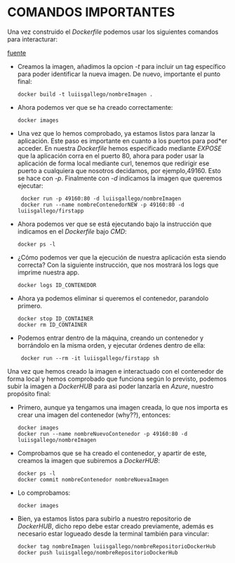 # COMANDOS IMPORTANTES

Una vez construido el *Dockerfile* podemos usar los siguientes comandos para interacturar:

[fuente](https://nodejs.org/en/docs/guides/nodejs-docker-webapp/)

- Creamos la imagen, añadimos la opcion *-t* para incluir un tag específico para poder identificar la nueva imagen. De nuevo, importante el punto final:
    ~~~
    docker build -t luiisgallego/nombreImagen .
    ~~~
- Ahora podemos ver que se ha creado correctamente:
    ~~~
    docker images
    ~~~
- Una vez que lo hemos comprobado, ya estamos listos para lanzar la aplicación. Este paso es importante en cuanto a los puertos para pod*er acceder. En nuestra *Dockerfile* hemos especificado mediante *EXPOSE* que la aplicación corra en el puerto 80, ahora para poder usar la aplicación de forma local mediante curl, tenemos que redirigir ese puerto a cualquiera que nosotros decidamos, por ejemplo,49160. Esto se hace con *-p*. Finalmente con *-d* indicamos la imagen que queremos ejecutar:
    ~~~
     docker run -p 49160:80 -d luiisgallego/nombreImagen
     docker run --name nombreContenedorNEW -p 49160:80 -d luiisgallego/firstapp
    ~~~
- Ahora podemos ver que se está ejecutando bajo la instrucción que indicamos en el *Dockerfile* bajo *CMD*:
    ~~~
    docker ps -l
    ~~~
- ¿Cómo podemos ver que la ejecución de nuestra aplicación esta siendo correcta? Con la siguiente instrucción, que nos mostrará los logs que imprime nuestra app.
    ~~~
    docker logs ID_CONTENEDOR
    ~~~
- Ahora ya podemos eliminar si queremos el contenedor, parandolo primero.
    ~~~
    docker stop ID_CONTAINER
    docker rm ID_CONTAINER
    ~~~
- Podemos entrar dentro de la máquina, creando un contenedor y borrándolo en la misma orden, y ejecutar órdenes dentro de ella:
    ~~~
     docker run --rm -it luiisgallego/firstapp sh
    ~~~

Una vez que hemos creado la imagen e interactuado con el contenedor de forma local y hemos comprobado que funciona según lo previsto, podemos subir la imagen a *DockerHUB* para asi poder lanzarla en *Azure*, nuestro propósito final:

- Primero, aunque ya tengamos una imagen creada, lo que nos importa es crear una imagen del contenedor (why??), entonces:
    ~~~
    docker images
    docker run --name nombreNuevoContenedor -p 49160:80 -d luiisgallego/nombreImagen
    ~~~
- Comprobamos que se ha creado el contenedor, y apartir de este, creamos la imagen que subiremos a *DockerHUB*:
    ~~~
    docker ps -l
    docker commit nombreContenedor nombreNuevaImagen
    ~~~
- Lo comprobamos:
    ~~~
    docker images
    ~~~
- Bien, ya estamos listos para subirlo a nuestro repositorio de *DockerHUB*, dicho repo debe estar creado previamente, además es necesario estar logueado desde la terminal también para vincular:
    ~~~
    docker tag nombreImagen luiisgallego/nombreRepositorioDockerHub
    docker push luiisgallego/nombreRepositorioDockerHub
    ~~~
